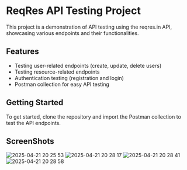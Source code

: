 # ReqRes API Testing Project

This project is a demonstration of API testing using the reqres.in API, showcasing various endpoints and their functionalities.

## Features
- Testing user-related endpoints (create, update, delete users)
- Testing resource-related endpoints
- Authentication testing (registration and login)
- Postman collection for easy API testing

## Getting Started
To get started, clone the repository and import the Postman collection to test the API endpoints.

## ScreenShots
![2025-04-21 20 25 53](https://github.com/user-attachments/assets/6ee633df-7116-4a6f-9096-1d36253f8dc4)
![2025-04-21 20 28 17](https://github.com/user-attachments/assets/2f9ceaa5-c032-420a-a3e6-8628416c4f6d)
![2025-04-21 20 28 41](https://github.com/user-attachments/assets/27cf6d59-1e37-49a1-ba58-21d5ceb437bd)
![2025-04-21 20 28 58](https://github.com/user-attachments/assets/ffb750f0-494f-4bf9-a9c1-d8cad39e0878)

